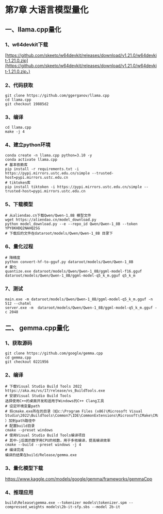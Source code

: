 # 第7章 大语言模型量化

## 一、llama.cpp量化

### 1、w64devkit下载

[https://github.com/skeeto/w64devkit/releases/download/v1.21.0/w64devkit-1.21.0.zip](https://github.com/skeeto/w64devkit/releases/download/v1.21.0/w64devkit-1.21.0.zip，)

### 2、代码获取

```shell
git clone https://github.com/ggerganov/llama.cpp
cd llama.cpp
git checkout 19885d2
```

### 3、编译

```shell
cd llama.cpp
make -j 4
```

### 4、建立python环境

```shell
conda create -n llama.cpp python=3.10 -y
conda activate llama.cpp
# 基本依赖库
pip install -r requirements.txt -i https://pypi.mirrors.ustc.edu.cn/simple --trusted-host=pypi.mirrors.ustc.edu.cn
# tiktoken库
pip install tiktoken -i https://pypi.mirrors.ustc.edu.cn/simple --trusted-host=pypi.mirrors.ustc.edu.cn
```

### 5、下载模型

```shell
# 从aliendao.cn下载Qwen/Qwen-1.8B 模型文件
wget https://aliendao.cn/model_download.py
python model_download.py --e --repo_id Qwen/Qwen-1_8B --token YPY8KHDQ2NAHQ2SG
# 下载后的文件在dataroot/models/Qwen/Qwen-1_8B 目录下
```

### 6、量化过程

```shell
# 降精度
python convert-hf-to-gguf.py dataroot/models/Qwen/Qwen-1_8B
# 量化
quantize.exe dataroot/models/Qwen/Qwen-1_8B/ggml-model-f16.gguf dataroot/models/Qwen/Qwen-1_8B/ggml-model-q5_k_m.gguf q5_k_m
```

### 7、测试

```shell
main.exe -m dataroot/models/Qwen/Qwen-1_8B/ggml-model-q5_k_m.gguf -n 512 --chatml
server.exe -m  dataroot/models/Qwen/Qwen-1_8B/ggml-model-q5_k_m.gguf -c 2048
```

## 二、 gemma.cpp量化

### 1、获取源码

```shell
git clone https://github.com/google/gemma.cpp
cd gemma.cpp
git checkout 0221956
```

### 2、编译

```shell
# 下载Visual Studio Build Tools 2022
https://aka.ms/vs/17/release/vs_BuildTools.exe
# 安装Visual Studio Build Tools
选择使用C++的桌面开发和适用于Windows的C++ Clang工具
# 设定环境变量path
# 将cmake.exe所在的目录（如c:\Program Files (x86)\Microsoft Visual Studio\2022\BuildTools\Common7\IDE\CommonExtensions\Microsoft\CMake\CMake\bin
）加到path路径中
# 配置build目录
cmake --preset windows
# 使用Visual Studio Build Tools编译项目
# 其中-j后面的数字用CPU的核数，用于多核编译，提高编译效率
cmake --build --preset windows -j 4
# 编译完成
编译的结果在build/Release/gemma.exe
```

### 3、量化模型下载

https://www.kaggle.com/models/google/gemma/frameworks/gemmaCpp

### 4、推理应用

```shell
build\Release\gemma.exe --tokenizer models\tokenizer.spm --compressed_weights models\2b-it-sfp.sbs --model 2b-it
```

